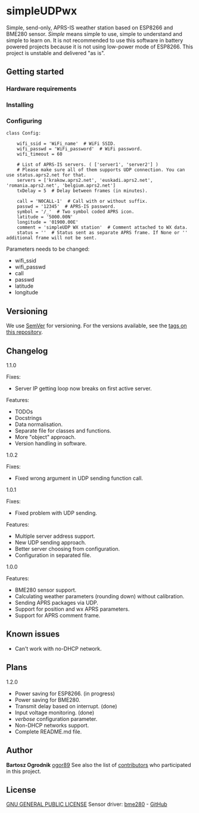 # simpleUDPwx
Simple, send-only, APRS-IS weather station based on ESP8266 and BME280 sensor.
*Simple* means simple to use, simple to understand and simple to learn on.
It is not recommended to use this software in battery powered projects because it is not using low-power mode of ESP8266.
This project is unstable and delivered "as is".

## Getting started

### Hardware requirements

### Installing

### Configuring
```
class Config:

    wifi_ssid = 'WiFi_name'  # WiFi SSID.
    wifi_passwd = 'WiFi_password'  # WiFi password.
    wifi_timeout = 60

    # List of APRS-IS servers. ( ['server1', 'server2'] )
    # Please make sure all of them supports UDP connection. You can use status.aprs2.net for that.
    servers = ['krakow.aprs2.net', 'euskadi.aprs2.net', 'romania.aprs2.net', 'belgium.aprs2.net']
    txDelay = 5  # Delay between frames (in minutes).

    call = 'N0CALL-1'  # Call with or without suffix.
    passwd = '12345'  # APRS-IS password.
    symbol = '/_'  # Two symbol coded APRS icon.
    latitude = '5000.00N'
    longitude = '01900.00E'
    comment = 'simpleUDP WX station'  # Comment attached to WX data.
    status = ''  # Status sent as separate APRS frame. If None or '' additional frame will not be sent.
```

Parameters needs to be changed:
* wifi_ssid
* wifi_passwd
* call
* passwd
* latitude
* longitude

## Versioning
We use [SemVer](http://semver.org/) for versioning. For the versions available, see the [tags on this repository](https://github.com/ogor89/simpleUdpWx/tags).

## Changelog
1.1.0

Fixes:
* Server IP getting loop now breaks on first active server.

Features:
* TODOs
* Docstrings
* Data normalisation.
* Separate file for classes and functions.
* More "object" approach.
* Version handling in software.

1.0.2

Fixes:
* Fixed wrong argument in UDP sending function call.

1.0.1

Fixes:
* Fixed problem with UDP sending.

Features:
* Multiple server address support.
* New UDP sending approach.
* Better server choosing from configuration.
* Configuration in separated file.

1.0.0

Features:
* BME280 sensor support.
* Calculating weather parameters (rounding down) without calibration.
* Sending APRS packages via UDP.
* Support for position and wx APRS parameters.
* Support for APRS comment frame.

## Known issues
* Can't work with no-DHCP network.

## Plans
1.2.0
* Power saving for ESP8266. (in progress)
* Power saving for BME280.
* Transmit delay based on interrupt. (done)
* Input voltage monitoring. (done)
* *verbose* configuration parameter.
* Non-DHCP networks support.
* Complete README.md file.

## Author
**Bartosz Ogrodnik** [ogor89](https://github.com/ogor89)
See also the list of [contributors](https://github.com/ogor89/simpleUdpWx/contributors) who participated in this project.

## License
[GNU GENERAL PUBLIC LICENSE](LICENSE)
Sensor driver:
[bme280](bme280.py) - [GitHub](https://github.com/catdog2/mpy_bme280_esp8266)